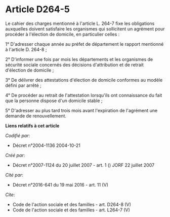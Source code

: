 # Article D264-5

Le cahier des charges mentionné à l'article L. 264-7 fixe les obligations auxquelles doivent satisfaire les organismes qui
sollicitent un agrément pour procéder à l'élection de domicile, en particulier celles :

1° D'adresser chaque année au préfet de département le rapport mentionné à l'article D. 264-8 ;

2° D'informer une fois par mois les départements et les organismes de sécurité sociale concernés des décisions d'attribution
et de retrait d'élection de domicile ;

3° De délivrer des attestations d'élection de domicile conformes au modèle défini par arrêté ;

4° De procéder au retrait de l'attestation lorsqu'ils ont connaissance du fait que la personne dispose d'un domicile stable ;

5° D'adresser au plus tard trois mois avant l'expiration de l'agrément une demande de renouvellement.

**Liens relatifs à cet article**

_Codifié par_:

  - Décret n°2004-1136 2004-10-21

_Créé par_:

  - Décret n°2007-1124 du 20 juillet 2007 - art. 1 () JORF 22 juillet 2007

_Cité par_:

  - Décret n°2016-641 du 19 mai 2016 - art. 11 (V)

_Cite_:

  - Code de l'action sociale et des familles - art. D264-8 (V)
  - Code de l'action sociale et des familles - art. L264-7 (V)
